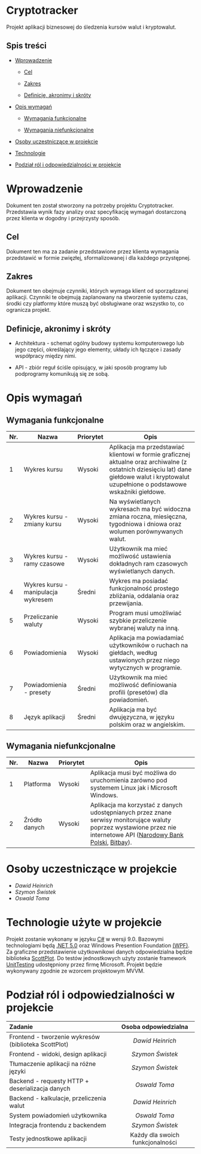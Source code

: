 # Cryptotracker

Projekt aplikacji biznesowej do śledzenia kursów walut i kryptowalut.

## Spis treści

* [Wprowadzenie](#wprowadzenie "Wprowadzenie")

    * [Cel](#cel "Cel")

    * [Zakres](#zakres "Zakres")

    * [Definicje, akronimy i skróty](#definicje-akronimy-i-skróty "Definicje, akronimy i skróty")

* [Opis wymagań](#opis-wymagań "Opis wymagań")

    * [Wymagania funkcjonalne](#wymagania-funkcjonalne "Wymagania funkcjonalne")

    * [Wymagania niefunkcjonalne](#wymagania-niefunkcjonalne "Wymagania funkcjonalne")

* [Osoby uczestniczące w projekcie](#osoby-uczestniczące-w-projekcie "Osoby uczestniczące w projekcie")

* [Technologie](#technologie-użyte-w-projekcie "Technologie")

* [Podział ról i odpowiedzialności w projekcie](#podział-ról-i-odpowiedzialności-w-projekcie "Podział ról i odpowiedzialności w projekcie")

# Wprowadzenie

Dokument ten został stworzony na potrzeby projektu Cryptotracker. Przedstawia wynik fazy analizy oraz specyfikację wymagań dostarczoną przez klienta w dogodny i przejrzysty sposób.

## Cel

Dokument ten ma za zadanie przedstawione przez klienta wymagania przedstawić w formie zwięzłej, sformalizowanej i dla każdego przystępnej.

## Zakres

Dokument ten obejmuje czynniki, których wymaga klient od sporządzanej aplikacji. Czynniki te obejmują zaplanowany na stworzenie systemu czas, środki czy platformy które muszą być obsługiwane oraz wszystko to, co ogranicza projekt.

## Definicje, akronimy i skróty

* Architektura - schemat ogólny budowy systemu komputerowego lub jego części, określający jego elementy, układy ich łączące i zasady współpracy między nimi.

* API - zbiór reguł ściśle opisujący, w jaki sposób programy lub podprogramy komunikują się ze sobą.

# Opis wymagań

## Wymagania funkcjonalne

| Nr. | Nazwa                                  | Priorytet | Opis |
|-----|----------------------------------------|-----------|------|
| 1   | Wykres kursu                           | Wysoki    | Aplikacja ma przedstawiać klientowi w formie graficznej aktualne oraz archiwalne (z ostatnich dziesięciu lat) dane giełdowe walut i kryptowalut uzupełnione o podstawowe wskaźniki giełdowe. |
| 2   | Wykres kursu - zmiany kursu         | Wysoki    | Na wyświetlanych wykresach ma być widoczna zmiana roczna, miesięczna, tygodniowa i dniowa oraz wolumen porównywanych walut. |
| 3   | Wykres kursu - ramy czasowe         | Wysoki    | Użytkownik ma mieć możliwość ustawienia dokładnych ram czasowych wyświetlanych danych. |
| 4   | Wykres kursu - manipulacja wykresem | Średni    | Wykres ma posiadać funkcjonalność prostego zbliżania, oddalania oraz przewijania.|
| 5   | Przeliczanie waluty                    | Wysoki    | Program musi umożliwiać szybkie przeliczenie wybranej waluty na inną. |
| 6   | Powiadomienia                          | Wysoki    | Aplikacja ma powiadamiać użytkowników o ruchach na giełdach, według ustawionych przez niego wytycznych w programie. |
| 7   | Powiadomienia - presety             | Średni    | Użytkownik ma mieć możliwość definiowania profili (presetów) dla powiadomień. |
| 8   | Język aplikacji                        | Średni    | Aplikacja ma być dwujęzyczna, w języku polskim oraz w angielskim. |

## Wymagania niefunkcjonalne

| Nr. | Nazwa          | Priorytet | Opis |
|-----|----------------|-----------|------|
| 1   | Platforma      | Wysoki    | Aplikacja musi być możliwa do uruchomienia zarówno pod systemem Linux jak i Microsoft Windows. |
| 2   | Źródło danych  | Wysoki    | Aplikacja ma korzystać z danych udostępnianych przez znane serwisy monitorujące waluty poprzez wystawione przez nie internetowe API ([Narodowy Bank Polski](https://www.nbp.pl/), [Bitbay](https://bitbay.net/pl)). |

# Osoby uczestniczące w projekcie

* *Dawid Heinrich*
* *Szymon Świstek*
* *Oswald Toma*

# Technologie użyte w projekcie

Projekt zostanie wykonany w języku [C#](https://docs.microsoft.com/pl-pl/dotnet/csharp/whats-new/csharp-9) w wersji 9.0. 
Bazowymi technologiami będą [.NET 5.0](https://docs.microsoft.com/pl-pl/dotnet/core/dotnet-five) oraz Windows Presention Foundation [(WPF)](https://docs.microsoft.com/en-us/dotnet/desktop/wpf/?view=netdesktop-5.0). Za graficzne przedstawienie użytkownikowi danych odpowiedzialna będzie biblioteka [ScottPlot](https://swharden.com/scottplot/). Do testów jednostkowych użyty zostanie framework 
[UnitTesting](https://en.wikipedia.org/wiki/Visual_Studio_Unit_Testing_Framework) udostępniony przez firmę Microsoft. Projekt będzie wykonywany zgodnie ze wzorcem projektowym MVVM.

# Podział ról i odpowiedzialności w projekcie

| Zadanie | Osoba odpowiedzialna |
| :- | :-: |
| Frontend - tworzenie wykresów (biblioteka ScottPlot) | *Dawid Heinrich* |
| Frontend - widoki, design aplikacji | *Szymon Świstek* |
| Tłumaczenie aplikacji na różne języki | *Szymon Świstek* |
| Backend - requesty HTTP + deserializacja danych | *Oswald Toma* |
| Backend - kalkulacje, przeliczenia walut | *Dawid Heinrich* |
| System powiadomień użytkownika | *Oswald Toma* |
| Integracja frontendu z backendem | *Szymon Świstek* |
| Testy jednostkowe aplikacji | Każdy dla swoich funkcjonalności |